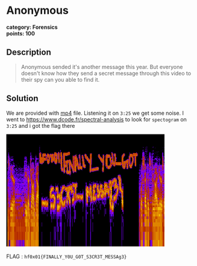 # Anonymous
**category: Forensics**  
**points: 100**

## Description
> Anonymous sended it's another message this year. But everyone doesn't know how they send a secret message through this video to their spy can you able to find it.

## Solution
We are provided with [mp4](video.mp4) file. Listening it on `3:25` we get some noise. I went to https://www.dcode.fr/spectral-analysis to look for `spectogram` on `3:25` and i got the flag there

![](spectogram.png)

FLAG : `hf0x01{FINALLY_Y0U_G0T_S3CR3T_MESSAg3}`
